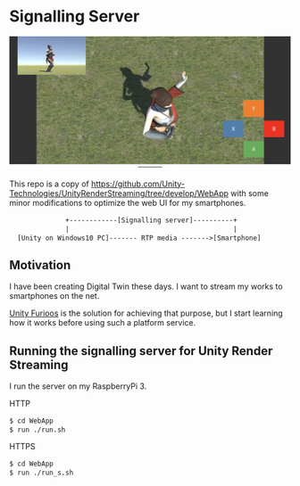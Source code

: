 # Signalling Server

<img src="/doc/screenshot_pixel4.jpg" width=600>

This repo is a copy of https://github.com/Unity-Technologies/UnityRenderStreaming/tree/develop/WebApp with some minor modifications to optimize the web UI for my smartphones.

```
              +------------[Signalling server]----------+
              |                                         |
  [Unity on Windows10 PC]------- RTP media ------->[Smartphone]

```

## Motivation

I have been creating Digital Twin these days. I want to stream my works to smartphones on the net.

[Unity Furioos](https://unity.com/products/unity-furioos) is the solution for achieving that purpose, but I start learning how it works before using such a platform service.

## Running the signalling server for Unity Render Streaming

I run the server on my RaspberryPi 3.

HTTP

```
$ cd WebApp
$ run ./run.sh
```

HTTPS

```
$ cd WebApp
$ run ./run_s.sh
```



 

